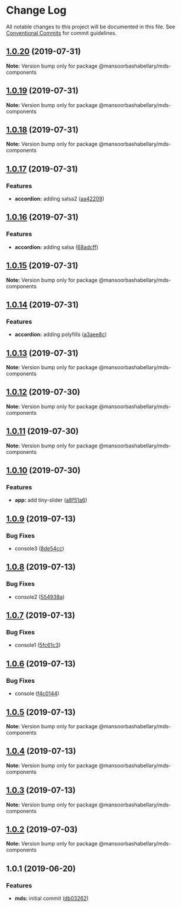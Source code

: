 # Change Log

All notable changes to this project will be documented in this file.
See [Conventional Commits](https://conventionalcommits.org) for commit guidelines.

## [1.0.20](https://github.com/MansoorBashaBellary/lerna-design-system/compare/@mansoorbashabellary/mds-components@1.0.19...@mansoorbashabellary/mds-components@1.0.20) (2019-07-31)

**Note:** Version bump only for package @mansoorbashabellary/mds-components





## [1.0.19](https://github.com/MansoorBashaBellary/lerna-design-system/compare/@mansoorbashabellary/mds-components@1.0.18...@mansoorbashabellary/mds-components@1.0.19) (2019-07-31)

**Note:** Version bump only for package @mansoorbashabellary/mds-components





## [1.0.18](https://github.com/MansoorBashaBellary/lerna-design-system/compare/@mansoorbashabellary/mds-components@1.0.17...@mansoorbashabellary/mds-components@1.0.18) (2019-07-31)

**Note:** Version bump only for package @mansoorbashabellary/mds-components





## [1.0.17](https://github.com/MansoorBashaBellary/lerna-design-system/compare/@mansoorbashabellary/mds-components@1.0.16...@mansoorbashabellary/mds-components@1.0.17) (2019-07-31)


### Features

* **accordion:** adding salsa2 ([aa42209](https://github.com/MansoorBashaBellary/lerna-design-system/commit/aa42209))





## [1.0.16](https://github.com/MansoorBashaBellary/lerna-design-system/compare/@mansoorbashabellary/mds-components@1.0.15...@mansoorbashabellary/mds-components@1.0.16) (2019-07-31)


### Features

* **accordion:** adding salsa ([68adcff](https://github.com/MansoorBashaBellary/lerna-design-system/commit/68adcff))





## [1.0.15](https://github.com/MansoorBashaBellary/lerna-design-system/compare/@mansoorbashabellary/mds-components@1.0.14...@mansoorbashabellary/mds-components@1.0.15) (2019-07-31)

**Note:** Version bump only for package @mansoorbashabellary/mds-components





## [1.0.14](https://github.com/MansoorBashaBellary/lerna-design-system/compare/@mansoorbashabellary/mds-components@1.0.13...@mansoorbashabellary/mds-components@1.0.14) (2019-07-31)


### Features

* **accordion:** adding polyfills ([a3aee8c](https://github.com/MansoorBashaBellary/lerna-design-system/commit/a3aee8c))





## [1.0.13](https://github.com/MansoorBashaBellary/lerna-design-system/compare/@mansoorbashabellary/mds-components@1.0.12...@mansoorbashabellary/mds-components@1.0.13) (2019-07-31)

**Note:** Version bump only for package @mansoorbashabellary/mds-components





## [1.0.12](https://github.com/MansoorBashaBellary/lerna-design-system/compare/@mansoorbashabellary/mds-components@1.0.11...@mansoorbashabellary/mds-components@1.0.12) (2019-07-30)

**Note:** Version bump only for package @mansoorbashabellary/mds-components





## [1.0.11](https://github.com/MansoorBashaBellary/lerna-design-system/compare/@mansoorbashabellary/mds-components@1.0.10...@mansoorbashabellary/mds-components@1.0.11) (2019-07-30)

**Note:** Version bump only for package @mansoorbashabellary/mds-components





## [1.0.10](https://github.com/MansoorBashaBellary/lerna-design-system/compare/@mansoorbashabellary/mds-components@1.0.9...@mansoorbashabellary/mds-components@1.0.10) (2019-07-30)


### Features

* **app:** add tiny-slider ([a8f51a6](https://github.com/MansoorBashaBellary/lerna-design-system/commit/a8f51a6))





## [1.0.9](https://github.com/MansoorBashaBellary/lerna-design-system/compare/@mansoorbashabellary/mds-components@1.0.8...@mansoorbashabellary/mds-components@1.0.9) (2019-07-13)


### Bug Fixes

* console3 ([8de54cc](https://github.com/MansoorBashaBellary/lerna-design-system/commit/8de54cc))





## [1.0.8](https://github.com/MansoorBashaBellary/lerna-design-system/compare/@mansoorbashabellary/mds-components@1.0.7...@mansoorbashabellary/mds-components@1.0.8) (2019-07-13)


### Bug Fixes

* console2 ([554938a](https://github.com/MansoorBashaBellary/lerna-design-system/commit/554938a))





## [1.0.7](https://github.com/MansoorBashaBellary/lerna-design-system/compare/@mansoorbashabellary/mds-components@1.0.6...@mansoorbashabellary/mds-components@1.0.7) (2019-07-13)


### Bug Fixes

* console1 ([5fc61c3](https://github.com/MansoorBashaBellary/lerna-design-system/commit/5fc61c3))





## [1.0.6](https://github.com/MansoorBashaBellary/lerna-design-system/compare/@mansoorbashabellary/mds-components@1.0.3...@mansoorbashabellary/mds-components@1.0.6) (2019-07-13)


### Bug Fixes

* console ([f4c0144](https://github.com/MansoorBashaBellary/lerna-design-system/commit/f4c0144))





## [1.0.5](https://github.com/MansoorBashaBellary/lerna-design-system/compare/@mansoorbashabellary/mds-components@1.0.3...@mansoorbashabellary/mds-components@1.0.5) (2019-07-13)

**Note:** Version bump only for package @mansoorbashabellary/mds-components





## [1.0.4](https://github.com/MansoorBashaBellary/lerna-design-system/compare/@mansoorbashabellary/mds-components@1.0.3...@mansoorbashabellary/mds-components@1.0.4) (2019-07-13)

**Note:** Version bump only for package @mansoorbashabellary/mds-components





## [1.0.3](https://github.com/MansoorBashaBellary/lerna-design-system/compare/@mansoorbashabellary/mds-components@1.0.2...@mansoorbashabellary/mds-components@1.0.3) (2019-07-13)

**Note:** Version bump only for package @mansoorbashabellary/mds-components





## [1.0.2](https://github.com/MansoorBashaBellary/lerna-design-system/compare/@mansoorbashabellary/mds-components@1.0.1...@mansoorbashabellary/mds-components@1.0.2) (2019-07-03)

**Note:** Version bump only for package @mansoorbashabellary/mds-components





## 1.0.1 (2019-06-20)


### Features

* **mds:** initial commit ([db03262](https://github.com/MansoorBashaBellary/lerna-design-system/commit/db03262))
